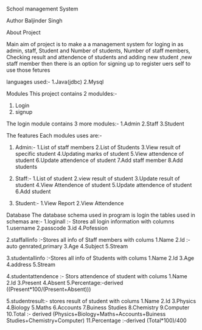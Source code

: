 
School management System 

Author
Baljinder Singh

About Project

Main aim of project is to make a a management system for 
loging in as admin, staff, Student
and Number of students, Number of staff members, Checking result and attendence of students 
and adding new student ,new staff member
then there is an option for signing up to register uers self to use those fetures

languages used:-
1.Java(jdbc)
2.Mysql

Modules
This project contains 2 moduldes:-
1. Login 
2. signup

The login module contains 3 more modules:-
1.Admin
2.Staff
3.Student

The features Each modules uses are:-
1. Admin:-
     1.List of staff members
     2.List of Students
     3.View result of specific student
     4.Updating marks of student
     5.View attendence of student
     6.Update attendence of student
     7.Add staff member 
     8.Add students


2. Staff:-
1.List of student
2.view result of student
3.Update result of student
4.View Attendence of student
5.Update attendence of student
6.Add student
    
    
3. Student:-
1.View Report 
2.View Attendence
    
    
Database
The database schema used in program is login
the tables used in schemas are:-
1.loginall :- Stores all login information with columns 
1.username 
2.passcode
3.id
4.Pofession

2.staffallinfo :-Stores all info of Staff members with colums
1.Name
2.Id :- auto genrated,primary
3.Age
4.Subject
5.Stream


3.studentallinfo :-Stores all info of Students with colums
1.Name
2.Id 
3.Age
4.address
5.Stream



4.studentattendence :- Stors attendence of student with colums
1.Name
2.Id
3.Present
4.Absent
5.Percentage:-derived ((Present*100/(Present+Absent)))

5.studentresult:- stores result of student with colums
1.Name
2.Id
3.Physics
4.Biology
5.Maths
6.Accounts
7.Buiness Studies
8.Chemistry
9.Computer
10.Total :- derived (Physics+Biology+Maths+Accounts+Buiness Studies+Chemistry+Computer)
11.Percentage :-derived (Total*100)/400
